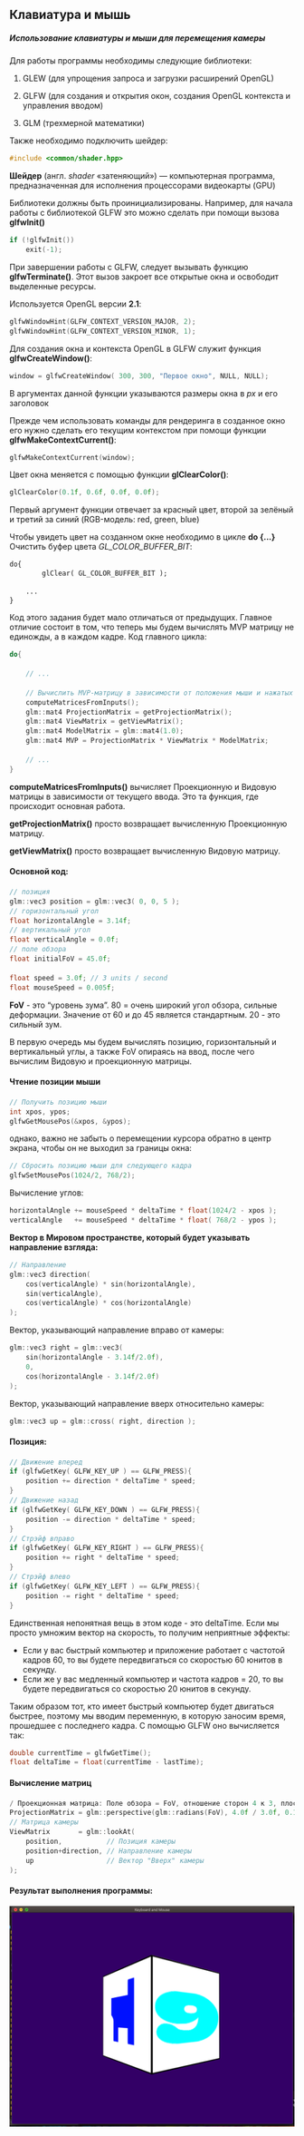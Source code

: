 ## Клавиатура и мышь 

##### Использование клавиатуры и мыши для перемещения камеры

Для работы программы необходимы следующие библиотеки:

1. GLEW (для упрощения запроса и загрузки расширений OpenGL)

2. GLFW (для создания и открытия окон, создания OpenGL контекста и управления вводом)

3. GLM (трехмерной математики)

   

Также необходимо подключить шейдер:
```c++
#include <common/shader.hpp>
```

**Шейдер** (англ. *shader* «затеняющий») — компьютерная программа, предназначенная для исполнения процессорами видеокарты (GPU)

Библиотеки должны быть проинициализированы. Например, для начала работы с библиотекой GLFW это можно сделать при помощи вызова **glfwInit()** 

```c++
if (!glfwInit())
    exit(-1);
```

При завершении работы с GLFW, следует вызывать функцию **glfwTerminate()**. Этот вызов закроет все открытые окна и освободит выделенные ресурсы.

Используется OpenGL версии **2.1**:

```c++
glfwWindowHint(GLFW_CONTEXT_VERSION_MAJOR, 2);
glfwWindowHint(GLFW_CONTEXT_VERSION_MINOR, 1);
```

Для создания окна и контекста OpenGL в GLFW служит функция **glfwCreateWindow()**:

```c++
window = glfwCreateWindow( 300, 300, "Первое окно", NULL, NULL);
```

В аргументах данной функции указываются размеры окна в *px* и его заголовок 

Прежде чем использовать команды для рендеринга в созданное 
окно его нужно сделать его текущим контекстом при помощи функции **glfwMakeContextCurrent()**:

```c++
glfwMakeContextCurrent(window);
```

Цвет окна меняется с помощью функции **glClearColor()**:

```c++
glClearColor(0.1f, 0.6f, 0.0f, 0.0f);
```

Первый аргумент функции отвечает за красный цвет, второй за зелёный и третий за синий (RGB-модель: red, green, blue) 

Чтобы увидеть цвет на созданном окне необходимо в цикле **do {...}** Очистить буфер цвета *GL_COLOR_BUFFER_BIT*:
```с++
do{
		glClear( GL_COLOR_BUFFER_BIT );

	...
}
```

Код этого задания будет мало отличаться от предыдущих. Главное отличие 
состоит в том, что теперь мы будем вычислять MVP матрицу не единожды, а в каждом кадре. Код главного цикла:

```c++
do{

    // ...

    // Вычислить MVP-матрицу в зависимости от положения мыши и нажатых клавиш
    computeMatricesFromInputs();
    glm::mat4 ProjectionMatrix = getProjectionMatrix();
    glm::mat4 ViewMatrix = getViewMatrix();
    glm::mat4 ModelMatrix = glm::mat4(1.0);
    glm::mat4 MVP = ProjectionMatrix * ViewMatrix * ModelMatrix;

    // ...
}
```

**computeMatricesFromInputs()** вычисляет Проекционную и Видовую  матрицы в зависимости от текущего ввода. Это та функция, где происходит  основная работа.

**getProjectionMatrix()** просто возвращает вычисленную Проекционную матрицу.

**getViewMatrix()** просто возвращает вычисленную Видовую матрицу.

#### Основной код:

```c++
// позиция
glm::vec3 position = glm::vec3( 0, 0, 5 );
// горизонтальный угол
float horizontalAngle = 3.14f;
// вертикальный угол
float verticalAngle = 0.0f;
// поле обзора
float initialFoV = 45.0f;

float speed = 3.0f; // 3 units / second
float mouseSpeed = 0.005f;
```

**FoV** - это “уровень зума”. 80 = очень широкий угол обзора, сильные  деформации. Значение от 60 и до 45 является стандартным. 20 - это  сильный зум.

В первую очередь мы будем вычислять позицию, горизонтальный и  вертикальный углы, а также FoV опираясь на ввод, после чего вычислим  Видовую и проекционную матрицы.

#### Чтение позиции мыши

```c++
// Получить позицию мыши
int xpos, ypos;
glfwGetMousePos(&xpos, &ypos);
```

однако, важно не забыть о перемещении курсора обратно в центр экрана, чтобы он не выходил за границы окна:

```c++
// Сбросить позицию мыши для следующего кадра
glfwSetMousePos(1024/2, 768/2);
```

Вычисление углов:
```c++
horizontalAngle += mouseSpeed * deltaTime * float(1024/2 - xpos );
verticalAngle   += mouseSpeed * deltaTime * float( 768/2 - ypos );
```

**Вектор в Мировом пространстве, который будет указывать направление взгляда:**

```c++
// Направление
glm::vec3 direction(
    cos(verticalAngle) * sin(horizontalAngle),
    sin(verticalAngle),
    cos(verticalAngle) * cos(horizontalAngle)
);
```

Вектор, указывающий направление вправо от камеры:

```c++
glm::vec3 right = glm::vec3(
    sin(horizontalAngle - 3.14f/2.0f),
    0,
    cos(horizontalAngle - 3.14f/2.0f)
);
```

Вектор, указывающий направление вверх относительно камеры:

```c++
glm::vec3 up = glm::cross( right, direction );
```

#### Позиция:

```c++
// Движение вперед
if (glfwGetKey( GLFW_KEY_UP ) == GLFW_PRESS){
    position += direction * deltaTime * speed;
}
// Движение назад
if (glfwGetKey( GLFW_KEY_DOWN ) == GLFW_PRESS){
    position -= direction * deltaTime * speed;
}
// Стрэйф вправо
if (glfwGetKey( GLFW_KEY_RIGHT ) == GLFW_PRESS){
    position += right * deltaTime * speed;
}
// Стрэйф влево
if (glfwGetKey( GLFW_KEY_LEFT ) == GLFW_PRESS){
    position -= right * deltaTime * speed;
}
```

Единственная непонятная вещь в этом коде - это deltaTime. Если мы  просто умножим вектор на скорость, то получим неприятные эффекты:

- Если у вас быстрый компьютер и приложение работает с частотой  кадров 60, то вы будете передвигаться со скоростью 60 юнитов в секунду.
- Если же у вас медленный компьютер и частота кадров = 20, то вы будете передвигаться со скоростью 20 юнитов в секунду.

Таким образом тот, кто имеет быстрый компьютер будет двигаться  быстрее, поэтому мы вводим переменную, в которую заносим время,  прошедшее с последнего кадра. С помощью GLFW оно вычисляется так:

```c++
double currentTime = glfwGetTime();
float deltaTime = float(currentTime - lastTime);
```

#### Вычисление матриц

```c++
/ Проекционная матрица: Поле обзора = FoV, отношение сторон 4 к 3, плоскости отсечения 0.1 и 100 юнитов
ProjectionMatrix = glm::perspective(glm::radians(FoV), 4.0f / 3.0f, 0.1f, 100.0f);
// Матрица камеры
ViewMatrix       = glm::lookAt(
    position,           // Позиция камеры
    position+direction, // Направление камеры
    up                  // Вектор "Вверх" камеры
);
```

#### Результат выполнения программы:

![](https://github.com/Yalkinzsun/OpenGL/blob/master/screenshots/6.png)

